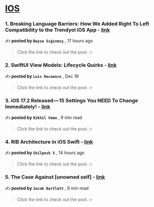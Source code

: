 
<h1><a href=https://medium.com/tag/ios/recommended target="_blank" rel="noopener noreferrer">IOS</a></h1>
<h3>1. Breaking Language Barriers: How We Added Right To Left Compatibility to the Trendyol iOS App - <a href=https://medium.com/trendyol-tech/breaking-language-barriers-how-we-added-right-to-left-compatibility-to-the-trendyol-ios-app-3ba3e4e76ccb?source=tag_recommended_feed---------0-84----------ios----------5fd65730_eb07_41a0_8677_24b8450e9903------- target="_blank" rel="noopener noreferrer">link</a></h3>

✍️ **posted by `Beyza Sığınmış`** <date> , 17 hours ago</date>

<blockquote>Click the link to check out the post. ⌲</blockquote>

<h3>2. SwiftUI View Models: Lifecycle Quirks - <a href=https://medium.com/the-swift-cooperative/swiftui-view-models-lifecycle-quirks-8dd967e84e31?source=tag_recommended_feed---------1-107----------ios----------5fd65730_eb07_41a0_8677_24b8450e9903------- target="_blank" rel="noopener noreferrer">link</a></h3>

✍️ **posted by `Luis Recuenco`** <date> , Dec 19</date>

<blockquote>Click the link to check out the post. ⌲</blockquote>

<h3>3. iOS 17.2 Released — 15 Settings You NEED To Change Immediately! - <a href=https://medium.com/macoclock/ios-17-2-released-15-settings-you-need-to-change-immediately-7e6219f53a57?source=tag_recommended_feed---------2-85----------ios----------5fd65730_eb07_41a0_8677_24b8450e9903------- target="_blank" rel="noopener noreferrer">link</a></h3>

✍️ **posted by `Nikhil Vemu`** <date> , 9 min read</date>

<blockquote>Click the link to check out the post. ⌲</blockquote>

<h3>4. RIB Architecture in iOS Swift - <a href=https://medium.com/simform-engineering/rib-architecture-in-ios-swift-79c17392e3f9?source=tag_recommended_feed---------3-84----------ios----------5fd65730_eb07_41a0_8677_24b8450e9903------- target="_blank" rel="noopener noreferrer">link</a></h3>

✍️ **posted by `Shilpesh S`** <date> , 14 hours ago</date>

<blockquote>Click the link to check out the post. ⌲</blockquote>

<h3>5. The Case Against [unowned self] - <a href=https://medium.com/gitconnected/the-case-against-unowned-self-b34103618684?source=tag_recommended_feed---------4-107----------ios----------5fd65730_eb07_41a0_8677_24b8450e9903------- target="_blank" rel="noopener noreferrer">link</a></h3>

✍️ **posted by `Jacob Bartlett`** <date> , 6 min read</date>

<blockquote>Click the link to check out the post. ⌲</blockquote>

